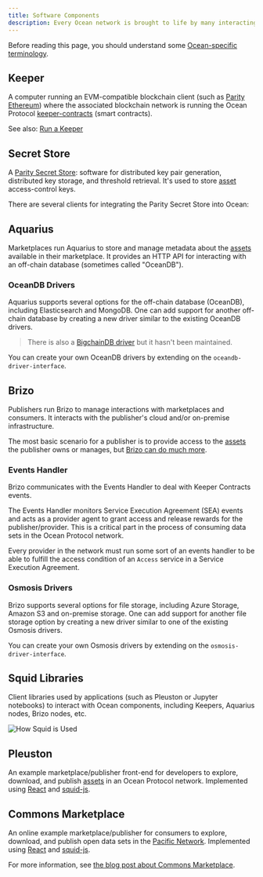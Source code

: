 ```yaml
---
title: Software Components
description: Every Ocean network is brought to life by many interacting symbiotic software components.
---
```


Before reading this page, you should understand some [Ocean-specific terminology](/concepts/terminology/).

## Keeper

A computer running an EVM-compatible blockchain client
(such as [Parity Ethereum](https://www.parity.io/ethereum/))
where the associated blockchain network is running the Ocean Protocol
[keeper-contracts](https://github.com/oceanprotocol/keeper-contracts)
(smart contracts).

<repo name="keeper-contracts"></repo>

See also: [Run a Keeper](/setup/keeper/)

## Secret Store

A [Parity Secret Store](https://wiki.parity.io/Secret-Store): software for distributed key pair generation, distributed key storage, and threshold retrieval. It's used to store [asset](/concepts/terminology/#asset-or-data-asset) access-control keys.

<repo name="parity-ethereum"></repo>

There are several clients for integrating the Parity Secret Store into Ocean:

<repo name="secret-store-client-js"></repo>
<repo name="secret-store-client-py"></repo>
<repo name="secret-store-client-java"></repo>

## Aquarius

Marketplaces run Aquarius to store and manage metadata about the [assets](/concepts/terminology/#asset-or-data-asset) available in their marketplace. It provides an HTTP API for interacting with an off-chain database (sometimes called "OceanDB").

<repo name="aquarius"></repo>

### OceanDB Drivers

Aquarius supports several options for the off-chain database (OceanDB), including Elasticsearch and MongoDB. One can add support for another off-chain database by creating a new driver similar to the existing OceanDB drivers.

<repo name="oceandb-elasticsearch-driver"></repo>
<repo name="oceandb-mongodb-driver"></repo>

> There is also a [BigchainDB driver](https://github.com/oceanprotocol/oceandb-bigchaindb-driver) but it hasn't been maintained.

You can create your own OceanDB drivers by extending on the `oceandb-driver-interface`.

<repo name="oceandb-driver-interface"></repo>

## Brizo

Publishers run Brizo to manage interactions with marketplaces and consumers.
It interacts with the publisher's cloud and/or on-premise infrastructure.

The most basic scenario for a publisher is to provide access to the [assets](/concepts/terminology/#asset-or-data-asset) the publisher owns or manages, but [Brizo can do much more](/concepts/architecture/#brizo).

<repo name="brizo"></repo>

### Events Handler

Brizo communicates with the Events Handler to deal with Keeper Contracts events.

The Events Handler monitors Service Execution Agreement (SEA) events and acts as a provider agent to grant access and release rewards for the publisher/provider. This is a critical part in the process of consuming data sets in the Ocean Protocol network.

Every provider in the network must run some sort of an events handler to be able to fulfill the access condition of an `Access` service in a Service Execution Agreement.

<repo name="events-handler"></repo>

### Osmosis Drivers

Brizo supports several options for file storage, including Azure Storage, Amazon S3 and on-premise storage. One can add support for another file storage option by creating a new driver similar to one of the existing Osmosis drivers.

<repo name="osmosis-azure-driver"></repo>
<repo name="osmosis-aws-driver"></repo>
<repo name="osmosis-ipfs-driver"></repo>
<repo name="osmosis-on-premise-driver"></repo>

You can create your own Osmosis drivers by extending on the `osmosis-driver-interface`.

<repo name="osmosis-driver-interface"></repo>

## Squid Libraries

Client libraries used by applications (such as Pleuston or Jupyter notebooks) to interact with Ocean components, including Keepers, Aquarius nodes, Brizo nodes, etc.

![How Squid is Used](images/ocean-squid-ecosystem.png)

<repo name="squid-js"></repo>
<repo name="squid-py"></repo>
<repo name="squid-java"></repo>

## Pleuston

An example marketplace/publisher front-end for developers to explore, download, and publish [assets](/concepts/terminology/#asset-or-data-asset) in an Ocean Protocol network. Implemented using [React](https://reactjs.org/) and [squid-js](https://github.com/oceanprotocol/squid-js).

<repo name="pleuston"></repo>

## Commons Marketplace

An online example marketplace/publisher for consumers to explore, download, and publish open data sets in the [Pacific Network](/concepts/pacific-network/). Implemented using [React](https://reactjs.org/) and [squid-js](https://github.com/oceanprotocol/squid-js).

For more information, see [the blog post about Commons Marketplace](https://blog.oceanprotocol.com/the-commons-data-marketplace-c57a44288314).

<repo name="commons"></repo>
